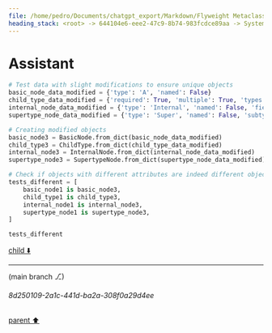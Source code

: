 ```yaml
---
file: /home/pedro/Documents/chatgpt_export/Markdown/Flyweight Metaclass for Models.md
heading_stack: <root> -> 644104e6-eee2-47c9-8b74-983fcdce89aa -> System -> c734da8b-007e-4793-a988-4ab6af4a8c7f -> System -> aaa21a84-fb1c-420d-a200-7e9ff8bd1dca -> User -> cc118a5e-cea7-4eb5-8a55-2d298a0eb3e4 -> Assistant -> aee36206-2846-4af8-97fc-c08ea32d04f7 -> Assistant -> fe5d834e-f4ba-4d75-a77b-b419a41172d6 -> Tool -> 3cc5cb2f-9bf2-4ec7-b730-4b7a6e37379d -> Assistant -> aaa2c0bf-efc0-41ea-9394-4821c3fecdd6 -> User -> 7770a31d-c47b-48a5-9a87-cd318296e663 -> Assistant -> 186f96c5-6c2e-4c78-90de-dfcc8ee777fc -> Tool -> c7e4a869-cad6-4bc6-8ce6-a57f1c21d6a5 -> Assistant -> aaa25436-2417-4590-99f2-b2c737ebd76e -> User -> 19cc38f8-b99d-499e-968a-3b533d806593 -> System -> 5827125a-b24e-4d18-86f6-470e815d7c30 -> Assistant -> 2514e975-d6c8-40fa-82d6-b29ba3ca3f5b -> Tool -> c413c192-dbfa-4cd5-b113-6201359a48c4 -> Assistant -> aaa26c46-7fbc-40e0-84af-8ed1af29aead -> User -> 506d9386-4909-4f98-b93b-918b5195353d -> Assistant
---
```

# Assistant

```python
# Test data with slight modifications to ensure unique objects
basic_node_data_modified = {'type': 'A', 'named': False}
child_type_data_modified = {'required': True, 'multiple': True, 'types': [basic_node_data]}
internal_node_data_modified = {'type': 'Internal', 'named': False, 'fields': {'field1': child_type_data}}
supertype_node_data_modified = {'type': 'Super', 'named': False, 'subtypes': [basic_node_data_modified]}

# Creating modified objects
basic_node3 = BasicNode.from_dict(basic_node_data_modified)
child_type3 = ChildType.from_dict(child_type_data_modified)
internal_node3 = InternalNode.from_dict(internal_node_data_modified)
supertype_node3 = SupertypeNode.from_dict(supertype_node_data_modified)

# Check if objects with different attributes are indeed different objects
tests_different = [
    basic_node1 is basic_node3,
    child_type1 is child_type3,
    internal_node1 is internal_node3,
    supertype_node1 is supertype_node3,
]

tests_different
```

[child ⬇️](#8d250109-2a1c-441d-ba2a-308f0a29d4ee)

---

(main branch ⎇)
###### 8d250109-2a1c-441d-ba2a-308f0a29d4ee
[parent ⬆️](#506d9386-4909-4f98-b93b-918b5195353d)
